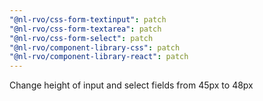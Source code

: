 ```yaml
---
"@nl-rvo/css-form-textinput": patch
"@nl-rvo/css-form-textarea": patch
"@nl-rvo/css-form-select": patch
"@nl-rvo/component-library-css": patch
"@nl-rvo/component-library-react": patch
---
```


Change height of input and select fields from 45px to 48px
